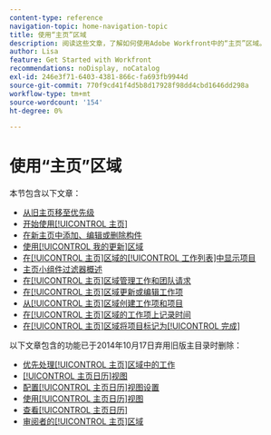 ```yaml
---
content-type: reference
navigation-topic: home-navigation-topic
title: 使用“主页”区域
description: 阅读这些文章，了解如何使用Adobe Workfront中的“主页”区域。
author: Lisa
feature: Get Started with Workfront
recommendations: noDisplay, noCatalog
exl-id: 246e3f71-6403-4381-866c-fa693fb9944d
source-git-commit: 770f9cd41f4d5b8d17928f98dd4cbd1646dd298a
workflow-type: tm+mt
source-wordcount: '154'
ht-degree: 0%

---
```


# 使用“主页”区域

本节包含以下文章：

* [从旧主页移至优先级](/help/quicksilver/workfront-basics/priorities/move-from-legacy-home-to-priorities.md)
  <!--* [Move from Legacy home to New Home](/help/quicksilver/workfront-basics/using-home/new-home/move-to-new-home.md)-->
* [开始使用[!UICONTROL 主页]](../../../workfront-basics/using-home/using-the-home-area/get-started-with-home.md)
* [在新主页中添加、编辑或删除构件](/help/quicksilver/workfront-basics/using-home/using-the-home-area/add-edit-remove-widgets-in-new-home.md)
* [使用[!UICONTROL 我的更新]区域](../../../workfront-basics/using-home/using-the-home-area/my-updates-area.md)
* [在[!UICONTROL 主页]区域的[!UICONTROL 工作列表]中显示项目](../../../workfront-basics/using-home/using-the-home-area/display-items-in-home-work-list.md)
* [主页小组件过滤器概述](/help/quicksilver/workfront-basics/using-home/using-the-home-area/widget-filter-overview-home.md)
* [在[!UICONTROL 主页]区域管理工作和团队请求](../../../workfront-basics/using-home/using-the-home-area/manage-work-and-team-requests-home.md)
* [在[!UICONTROL 主页]区域更新或编辑工作项](../../../workfront-basics/using-home/using-the-home-area/update-and-edit-work-item-home.md)
* [从[!UICONTROL 主页]区域创建工作项和项目](../../../workfront-basics/using-home/using-the-home-area/create-work-items-in-home.md)
* [在[!UICONTROL 主页]区域的工作项上记录时间](../../../workfront-basics/using-home/using-the-home-area/log-time-on-work-item-in-home.md)
* [在[!UICONTROL 主页]区域将项目标记为[!UICONTROL 完成]](../../../workfront-basics/using-home/using-the-home-area/mark-item-done-in-home.md)

以下文章包含的功能已于2014年10月17日弃用旧版主目录时删除：

* [优先处理[!UICONTROL 主页]区域中的工作](../../../workfront-basics/using-home/using-the-home-area/prioritize-work-in-home.md)
* [[!UICONTROL 主页日历]视图](../../../workfront-basics/using-home/using-the-home-area/home-calendar-view.md)
* [配置[!UICONTROL 主页日历]视图设置](../../../workfront-basics/using-home/using-the-home-area/configure-home-calendar-view.md)
* [使用[!UICONTROL 主页日历]视图](../../../workfront-basics/using-home/using-the-home-area/use-home-calendar-view.md)
* [查看[!UICONTROL 主页日历]](../../../workfront-basics/using-home/using-the-home-area/view-home-calendar.md)
* [审阅者的[!UICONTROL 主页]区域](../../../workfront-basics/using-home/using-the-home-area/home-for-reviewers.md)
